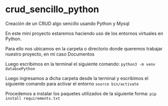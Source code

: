 # crud_sencillo_python
Creación de un CRUD algo sencillo usando Python y Mysql

En este mini proyecto estaremos haciendo uso de los entornos virtuales en Python.

Para ello nos ubicamos en la carpeta o directorio donde queremos trabajar nuestro proyecto, en mi caso Documentos

Luego escribimos en la terminal el siguiente comando:
``` python3 -m venv databsePython ```

Luego ingresamos a dicha carpeta desde la terminal y escribimos el siguiente comando para activar el entorno
``` source bin/activate ```

Procedemos a instalar los paquetes utilizados de la siguiente forma:
``` pip install requirements.txt ```
